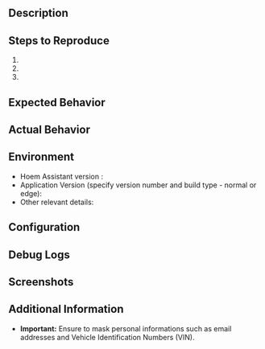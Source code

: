 ## Description
<!-- Describe the issue or feature request in detail. Include any relevant information. -->

## Steps to Reproduce
<!-- Provide a list of steps to reproduce the issue. -->
1. 
2. 
3. 

## Expected Behavior
<!-- Describe what you expected to happen. -->

## Actual Behavior
<!-- Describe what actually happens. -->

## Environment
<!-- Provide details about the environment where the issue occurs. -->
- Hoem Assistant version : 
- Application Version (specify version number and build type - normal or edge): 
- Other relevant details: 

## Configuration
<!-- Configuration details are crucial. Provide all relevant configuration settings. -->

## Debug Logs
<!-- Debug logs are essential. Include logs in debug mode. -->

## Screenshots
<!-- Add screenshots to illustrate the issue. -->

## Additional Information
<!-- Add any other information that might be useful. -->
- **Important:** Ensure to mask personal informations such as email addresses and Vehicle Identification Numbers (VIN).